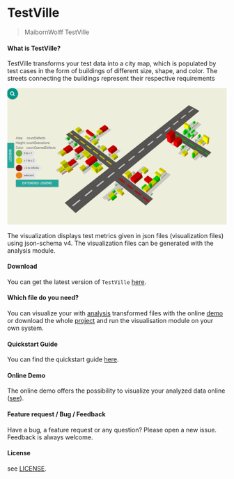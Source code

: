 # TestVille

> MaibornWolff TestVille

#### What is TestVille?
TestVille transforms your test data into a city map, which is populated by test cases in the form of buildings of different size, shape, and color. The streets connecting the buildings represent their respective requirements

![takeALook](./images/testVilleDemo.png)

The visualization displays test metrics given in json files (visualization files) using json-schema v4.
The visualization files can be generated with the analysis module.

#### Download
You can get the latest version of `TestVille` [here](https://github.com/MaibornWolff/TestVille/releases).

#### Which file do you need?
You can visualize your with [analysis](https://github.com/MaibornWolff/TestVille/tree/master/analysis) transformed files with the online [demo](https://maibornwolff.github.io/TestVille/visualization/dist/app/) or download the whole [project](https://github.com/MaibornWolff/TestVille) and run the visualisation module on your own system.

#### Quickstart Guide
You can find the quickstart guide [here](https://maibornwolff.github.io/TestVille/).

#### Online Demo
The online demo offers the possibility to visualize your analyzed data online ([see](https://maibornwolff.github.io/TestVille/visualization/dist/app/)).

#### Feature request / Bug / Feedback
Have a bug, a feature request or any question? Please open a new issue. Feedback is always welcome.

#### License
see [LICENSE](./LICENSE).
